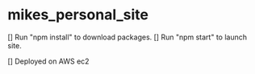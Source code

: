 # mikes_personal_site

[] Run "npm install" to download packages.
[] Run "npm start" to launch site.

[] Deployed on AWS ec2
